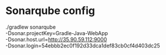 # Sonarqube config
./gradlew sonarqube \
  -Dsonar.projectKey=Gradle-Java-WebApp \
  -Dsonar.host.url=http://35.90.59.112:9000 \
  -Dsonar.login=54ebbb2ec0f192d33dca1def83cb0cf4d403dc25